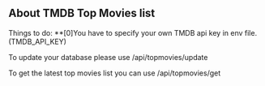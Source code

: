 ## About TMDB Top Movies list

Things to do:
**[0]You have to specify your own TMDB api key in env file. (TMDB_API_KEY)

To update your database please use
    /api/topmovies/update

To get the latest top movies list you can use
    /api/topmovies/get
